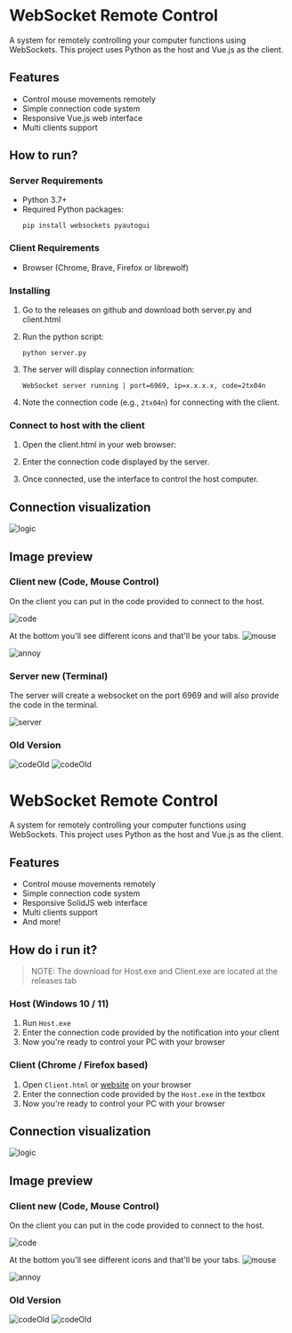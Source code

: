 # WebSocket Remote Control

A system for remotely controlling your computer functions using WebSockets. This project uses Python as the host and Vue.js as the client.

## Features

- Control mouse movements remotely
- Simple connection code system
- Responsive Vue.js web interface
- Multi clients support

## How to run?

### Server Requirements

- Python 3.7+
- Required Python packages:
  ```
  pip install websockets pyautogui
  ```

### Client Requirements

- Browser (Chrome, Brave, Firefox or librewolf)

### Installing

1. Go to the releases on github and download both server.py and client.html
2. Run the python script:

   ```
   python server.py
   ```

3. The server will display connection information:

   ```
   WebSocket server running | port=6969, ip=x.x.x.x, code=2tx04n
   ```

4. Note the connection code (e.g., `2tx04n`) for connecting with the client.

### Connect to host with the client

1. Open the client.html in your web browser:

2. Enter the connection code displayed by the server.

3. Once connected, use the interface to control the host computer.

## Connection visualization

![logic](./assets/images/logic.jpg)

## Image preview

### Client new (Code, Mouse Control)

On the client you can put in the code provided to connect to the host.

![code](./assets/images/clientPreviewCode.png)

At the bottom you'll see different icons and that'll be your tabs.
![mouse](./assets/images/clientPreviewMouse.png)

![annoy](./assets/images/clientPreviewAnnoy.png)

### Server new (Terminal)

The server will create a websocket on the port 6969 and will also provide the code in the terminal.

![server](/assets/images/serverPreview.png)

### Old Version

![codeOld](/assets/images/clientPreviewCodeOld.png)
![codeOld](/assets/images/clientPreviewMouseOld.png)

# WebSocket Remote Control

A system for remotely controlling your computer functions using WebSockets. This project uses Python as the host and Vue.js as the client.

## Features

- Control mouse movements remotely
- Simple connection code system
- Responsive SolidJS web interface
- Multi clients support
- And more!

## How do i run it?

> NOTE: The download for Host.exe and Client.exe are located at the releases tab

### Host (Windows 10 / 11)

1. Run `Host.exe`
2. Enter the connection code provided by the notification into your client
3. Now you're ready to control your PC with your browser

### Client (Chrome / Firefox based)

1. Open `Client.html` or [website](https://example.com) on your browser
2. Enter the connection code provided by the `Host.exe` in the textbox
3. Now you're ready to control your PC with your browser

## Connection visualization

![logic](./assets/images/logic.jpg)

## Image preview

### Client new (Code, Mouse Control)

On the client you can put in the code provided to connect to the host.

![code](./assets/images/clientPreviewCode.png)

At the bottom you'll see different icons and that'll be your tabs.
![mouse](./assets/images/clientPreviewMouse.png)

![annoy](./assets/images/clientPreviewAnnoy.png)

### Old Version

![codeOld](/assets/images/clientPreviewCodeOld.png)
![codeOld](/assets/images/clientPreviewMouseOld.png)
